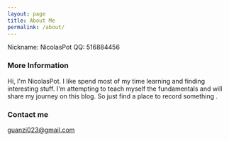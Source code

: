 ```yaml
---
layout: page
title: About Me
permalink: /about/
---
```


Nickname: NicolasPot
QQ: 516884456

### More Information
Hi, I'm NicolasPot.
I like spend most of my time learning and finding interesting stuff.
I'm attempting to teach myself the fundamentals and will share my journey on this blog.
So just find a place to record something .

### Contact me

[guanzi023@gmail.com](mailto:guanzi023@gmail.com)
